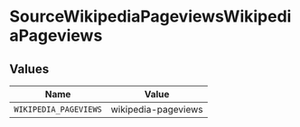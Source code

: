 # SourceWikipediaPageviewsWikipediaPageviews


## Values

| Name                  | Value                 |
| --------------------- | --------------------- |
| `WIKIPEDIA_PAGEVIEWS` | wikipedia-pageviews   |